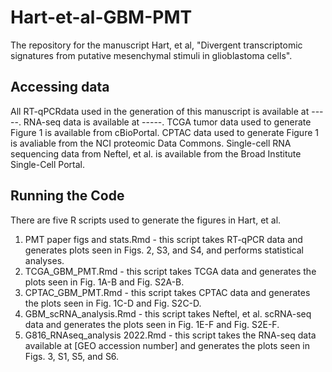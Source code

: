 # Hart-et-al-GBM-PMT
The repository for the manuscript Hart, et al, "Divergent transcriptomic signatures from putative mesenchymal stimuli in glioblastoma cells".

## Accessing data
All RT-qPCRdata used in the generation of this manuscript is available at -----. RNA-seq data is available at -----. TCGA tumor data used to generate Figure 1 is available from cBioPortal. CPTAC data used to generate Figure 1 is avaliable from the NCI proteomic Data Commons. Single-cell RNA sequencing data from Neftel, et al. is available from the Broad Institute Single-Cell Portal.  

## Running the Code
There are five R scripts used to generate the figures in Hart, et al. 
1) PMT paper figs and stats.Rmd - this script takes RT-qPCR data and generates plots seen in Figs. 2, S3, and S4, and performs statistical analyses. 
2) TCGA_GBM_PMT.Rmd - this script takes TCGA data and generates the plots seen in Fig. 1A-B and Fig. S2A-B. 
3) CPTAC_GBM_PMT.Rmd - this script takes CPTAC data and generates the plots seen in Fig. 1C-D and Fig. S2C-D. 
4) GBM_scRNA_analysis.Rmd - this script takes Neftel, et al. scRNA-seq data and generates the plots seen in Fig. 1E-F and Fig. S2E-F. 
5) G816_RNAseq_analysis 2022.Rmd - this script takes the RNA-seq data available at [GEO accession number] and generates the plots seen in Figs. 3, S1, S5, and S6.
